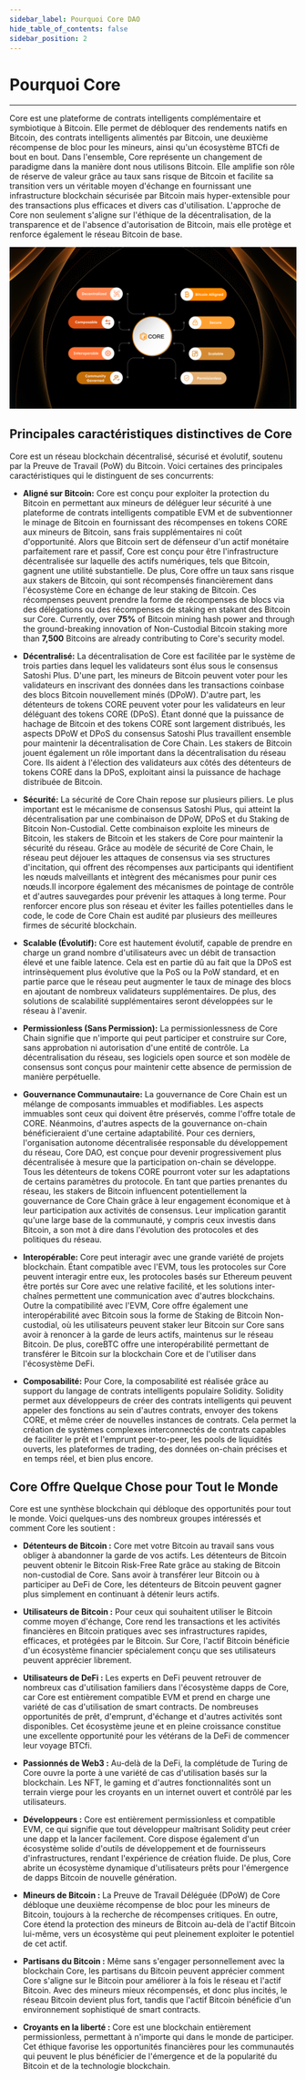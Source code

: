 ```yaml
---
sidebar_label: Pourquoi Core DAO
hide_table_of_contents: false
sidebar_position: 2
---
```


# Pourquoi Core

---

Core est une plateforme de contrats intelligents complémentaire et symbiotique à Bitcoin. Elle permet de débloquer des rendements natifs en Bitcoin, des contrats intelligents alimentés par Bitcoin, une deuxième récompense de bloc pour les mineurs, ainsi qu'un écosystème BTCfi de bout en bout. Dans l'ensemble, Core représente un changement de paradigme dans la manière dont nous utilisons Bitcoin. Elle amplifie son rôle de réserve de valeur grâce au taux sans risque de Bitcoin et facilite sa transition vers un véritable moyen d'échange en fournissant une infrastructure blockchain sécurisée par Bitcoin mais hyper-extensible pour des transactions plus efficaces et divers cas d'utilisation. L'approche de Core non seulement s'aligne sur l'éthique de la décentralisation, de la transparence et de l'absence d'autorisation de Bitcoin, mais elle protège et renforce également le réseau Bitcoin de base.

![why-core-dao-infrographics](../../../../../../static/img/Infographic.png)

## Principales caractéristiques distinctives de Core

Core est un réseau blockchain décentralisé, sécurisé et évolutif, soutenu par la Preuve de Travail (PoW) du Bitcoin. Voici certaines des principales caractéristiques qui le distinguent de ses concurrents:

- **Aligné sur Bitcoin:** Core est conçu pour exploiter la protection du Bitcoin en permettant aux mineurs de déléguer leur sécurité à une plateforme de contrats intelligents compatible EVM et de subventionner le minage de Bitcoin en fournissant des récompenses en tokens CORE aux mineurs de Bitcoin, sans frais supplémentaires ni coût d'opportunité. Alors que Bitcoin sert de défenseur d'un actif monétaire parfaitement rare et passif, Core est conçu pour être l'infrastructure décentralisée sur laquelle des actifs numériques, tels que Bitcoin, gagnent une utilité substantielle. De plus, Core offre un taux sans risque aux stakers de Bitcoin, qui sont récompensés financièrement dans l'écosystème Core en échange de leur staking de Bitcoin. Ces récompenses peuvent prendre la forme de récompenses de blocs via des délégations ou des récompenses de staking en stakant des Bitcoin sur Core. Currently, over **75%** of Bitcoin mining hash power and through the ground-breaking innovation of Non-Custodial Bitcoin staking more than **7,500** Bitcoins are already contributing to Core's security model.

- **Décentralisé:** La décentralisation de Core est facilitée par le système de trois parties dans lequel les validateurs sont élus sous le consensus Satoshi Plus. D'une part, les mineurs de Bitcoin peuvent voter pour les validateurs en inscrivant des données dans les transactions coinbase des blocs Bitcoin nouvellement minés (DPoW). D'autre part, les détenteurs de tokens CORE peuvent voter pour les validateurs en leur déléguant des tokens CORE (DPoS). Étant donné que la puissance de hachage de Bitcoin et des tokens CORE sont largement distribués, les aspects DPoW et DPoS du consensus Satoshi Plus travaillent ensemble pour maintenir la décentralisation de Core Chain. Les stakers de Bitcoin jouent également un rôle important dans la décentralisation du réseau Core. Ils aident à l'élection des validateurs aux côtés des détenteurs de tokens CORE dans la DPoS, exploitant ainsi la puissance de hachage distribuée de Bitcoin.

- **Sécurité:** La sécurité de Core Chain repose sur plusieurs piliers. Le plus important est le mécanisme de consensus Satoshi Plus, qui atteint la décentralisation par une combinaison de DPoW, DPoS et du Staking de Bitcoin Non-Custodial. Cette combinaison exploite les mineurs de Bitcoin, les stakers de Bitcoin et les stakers de Core pour maintenir la sécurité du réseau. Grâce au modèle de sécurité de Core Chain, le réseau peut déjouer les attaques de consensus via ses structures d'incitation, qui offrent des récompenses aux participants qui identifient les nœuds malveillants et intègrent des mécanismes pour punir ces nœuds.Il incorpore également des mécanismes de pointage de contrôle et d'autres sauvegardes pour prévenir les attaques à long terme. Pour renforcer encore plus son réseau et éviter les failles potentielles dans le code, le code de Core Chain est audité par plusieurs des meilleures firmes de sécurité blockchain.

- **Scalable (Évolutif):** Core est hautement évolutif, capable de prendre en charge un grand nombre d'utilisateurs avec un débit de transaction élevé et une faible latence. Cela est en partie dû au fait que la DPoS est intrinsèquement plus évolutive que la PoS ou la PoW standard, et en partie parce que le réseau peut augmenter le taux de minage des blocs en ajoutant de nombreux validateurs supplémentaires. De plus, des solutions de scalabilité supplémentaires seront développées sur le réseau à l'avenir.

- **Permissionless (Sans Permission):** La permissionlessness de Core Chain signifie que n'importe qui peut participer et construire sur Core, sans approbation ni autorisation d'une entité de contrôle. La décentralisation du réseau, ses logiciels open source et son modèle de consensus sont conçus pour maintenir cette absence de permission de manière perpétuelle.

- **Gouvernance Communautaire:** La gouvernance de Core Chain est un mélange de composants immuables et modifiables. Les aspects immuables sont ceux qui doivent être préservés, comme l'offre totale de CORE. Néanmoins, d'autres aspects de la gouvernance on-chain bénéficieraient d'une certaine adaptabilité. Pour ces derniers, l'organisation autonome décentralisée responsable du développement du réseau, Core DAO, est conçue pour devenir progressivement plus décentralisée à mesure que la participation on-chain se développe. Tous les détenteurs de tokens CORE pourront voter sur les adaptations de certains paramètres du protocole. En tant que parties prenantes du réseau, les stakers de Bitcoin influencent potentiellement la gouvernance de Core Chain grâce à leur engagement économique et à leur participation aux activités de consensus. Leur implication garantit qu'une large base de la communauté, y compris ceux investis dans Bitcoin, a son mot à dire dans l'évolution des protocoles et des politiques du réseau.

- **Interopérable:** Core peut interagir avec une grande variété de projets blockchain. Étant compatible avec l'EVM, tous les protocoles sur Core peuvent interagir entre eux, les protocoles basés sur Ethereum peuvent être portés sur Core avec une relative facilité, et les solutions inter-chaînes permettent une communication avec d'autres blockchains. Outre la compatibilité avec l'EVM, Core offre également une interopérabilité avec Bitcoin sous la forme de Staking de Bitcoin Non-custodial, où les utilisateurs peuvent staker leur Bitcoin sur Core sans avoir à renoncer à la garde de leurs actifs, maintenus sur le réseau Bitcoin. De plus, coreBTC offre une interopérabilité permettant de transférer le Bitcoin sur la blockchain Core et de l'utiliser dans l'écosystème DeFi.

- **Composabilité:** Pour Core, la composabilité est réalisée grâce au support du langage de contrats intelligents populaire Solidity. Solidity permet aux développeurs de créer des contrats intelligents qui peuvent appeler des fonctions au sein d'autres contrats, envoyer des tokens CORE, et même créer de nouvelles instances de contrats. Cela permet la création de systèmes complexes interconnectés de contrats capables de faciliter le prêt et l'emprunt peer-to-peer, les pools de liquidités ouverts, les plateformes de trading, des données on-chain précises et en temps réel, et bien plus encore.

## Core Offre Quelque Chose pour Tout le Monde

Core est une synthèse blockchain qui débloque des opportunités pour tout le monde. Voici quelques-uns des nombreux groupes intéressés et comment Core les soutient :

- **Détenteurs de Bitcoin :** Core met votre Bitcoin au travail sans vous obliger à abandonner la garde de vos actifs. Les détenteurs de Bitcoin peuvent obtenir le Bitcoin Risk-Free Rate grâce au staking de Bitcoin non-custodial de Core. Sans avoir à transférer leur Bitcoin ou à participer au DeFi de Core, les détenteurs de Bitcoin peuvent gagner plus simplement en continuant à détenir leurs actifs.

- **Utilisateurs de Bitcoin :** Pour ceux qui souhaitent utiliser le Bitcoin comme moyen d'échange, Core rend les transactions et les activités financières en Bitcoin pratiques avec ses infrastructures rapides, efficaces, et protégées par le Bitcoin. Sur Core, l'actif Bitcoin bénéficie d'un écosystème financier spécialement conçu que ses utilisateurs peuvent apprécier librement.

- **Utilisateurs de DeFi :** Les experts en DeFi peuvent retrouver de nombreux cas d'utilisation familiers dans l'écosystème dapps de Core, car Core est entièrement compatible EVM et prend en charge une variété de cas d'utilisation de smart contracts. De nombreuses opportunités de prêt, d'emprunt, d'échange et d'autres activités sont disponibles. Cet écosystème jeune et en pleine croissance constitue une excellente opportunité pour les vétérans de la DeFi de commencer leur voyage BTCfi.

- **Passionnés de Web3 :** Au-delà de la DeFi, la complétude de Turing de Core ouvre la porte à une variété de cas d'utilisation basés sur la blockchain. Les NFT, le gaming et d'autres fonctionnalités sont un terrain vierge pour les croyants en un internet ouvert et contrôlé par les utilisateurs.

- **Développeurs :** Core est entièrement permissionless et compatible EVM, ce qui signifie que tout développeur maîtrisant Solidity peut créer une dapp et la lancer facilement. Core dispose également d'un écosystème solide d'outils de développement et de fournisseurs d'infrastructures, rendant l'expérience de création fluide. De plus, Core abrite un écosystème dynamique d'utilisateurs prêts pour l'émergence de dapps Bitcoin de nouvelle génération.

- **Mineurs de Bitcoin :** La Preuve de Travail Déléguée (DPoW) de Core débloque une deuxième récompense de bloc pour les mineurs de Bitcoin, toujours à la recherche de récompenses critiques. En outre, Core étend la protection des mineurs de Bitcoin au-delà de l'actif Bitcoin lui-même, vers un écosystème qui peut pleinement exploiter le potentiel de cet actif.

- **Partisans du Bitcoin :** Même sans s'engager personnellement avec la blockchain Core, les partisans du Bitcoin peuvent apprécier comment Core s'aligne sur le Bitcoin pour améliorer à la fois le réseau et l'actif Bitcoin. Avec des mineurs mieux récompensés, et donc plus incités, le réseau Bitcoin devient plus fort, tandis que l'actif Bitcoin bénéficie d'un environnement sophistiqué de smart contracts.

- **Croyants en la liberté :** Core est une blockchain entièrement permissionless, permettant à n'importe qui dans le monde de participer. Cet éthique favorise les opportunités financières pour les communautés qui peuvent le plus bénéficier de l'émergence et de la popularité du Bitcoin et de la technologie blockchain.
